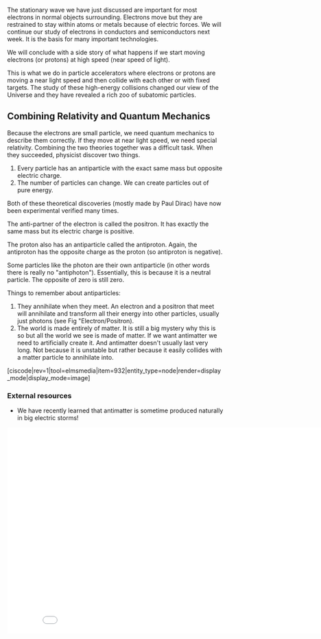 The stationary wave we have just discussed are important for most electrons in normal objects surrounding. Electrons move but they are restrained to stay within atoms or metals because of electric forces. We will continue our study of electrons in conductors and semiconductors next week. It is the basis for many important technologies. 

We will conclude with a side story of what happens if we start moving electrons (or protons) at high speed (near speed of light). 

This is what we do in particle accelerators where electrons or protons are moving a near light speed and then collide with each other or with fixed targets. The study of these high-energy collisions changed our view of the Universe and they have revealed a rich zoo of subatomic particles. 

## Combining Relativity and Quantum Mechanics

Because the electrons are small particle, we need quantum mechanics to describe them correctly. If they move at near light speed, we need special relativity. Combining the two theories together was a difficult task. When they succeeded, physicist discover two things. 

1. Every particle has an antiparticle with the exact same mass but opposite electric charge. 
2. The number of particles can change. We can create particles out of pure energy. 

Both of these theoretical discoveries (mostly made by Paul Dirac) have now been experimental verified many times. 

The anti-partner of the electron is called the positron. It has exactly the same mass but its electric charge is positive.

The proton also has an antiparticle called the antiproton. Again, the antiproton has the opposite charge as the proton (so antiproton is negative).

Some particles like the photon are their own antiparticle (in other words there is really no "antiphoton"). Essentially, this is because it is a neutral particle. The opposite of zero is still zero.

Things to remember about antiparticles:

1. They annihilate when they meet. An electron and a positron that meet will annihilate and transform all their energy into other particles, usually just photons (see Fig "Electron/Positron).
2. The world is made entirely of matter. It is still a big mystery why this is so but all the world we see is made of matter. If we want antimatter we need to artificially create it. And antimatter doesn't usually last very long. Not because it is unstable but rather because it easily collides with a matter particle to annihilate into.

[ciscode|rev=1|tool=elmsmedia|item=932|entity_type=node|render=display_mode|display_mode=image]

### External resources

- We have recently learned that antimatter is sometime produced naturally in big electric storms!

<iframe allowfullscreen="" frameborder="0" height="480" mozallowfullscreen="" src="//commons.wikimedia.org/wiki/File:Antimatter_Explosions_2.ogv?embedplayer=yes" webkitallowfullscreen="" width="854"></iframe>